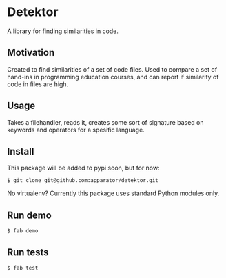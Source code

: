 # Detektor

A library for finding similarities in code.


## Motivation

Created to find similarities of a set of code files. Used to compare a set of
hand-ins in programming education courses, and can report if similarity of code
in files are high.

## Usage

Takes a filehandler, reads it, creates some sort of signature based on keywords
and operators for a spesific language.

## Install

This package will be added to pypi soon, but for now:

    $ git clone git@github.com:apparator/detektor.git

No virtualenv? Currently this package uses standard Python modules only.

## Run demo

    $ fab demo

## Run tests

    $ fab test




